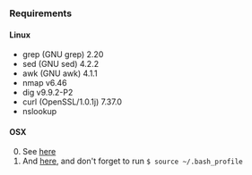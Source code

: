 ### Requirements

#### Linux
* grep (GNU grep) 2.20
* sed (GNU sed) 4.2.2
* awk (GNU awk) 4.1.1
* nmap v6.46
* dig v9.9.2-P2
* curl (OpenSSL/1.0.1j) 7.37.0
* nslookup

#### OSX
0. See [here](https://github.com/txthinking/snippet/blob/master/initOSX.sh#L5-40)
1. And [here](https://github.com/txthinking/dotfiles/blob/master/osxbash/.bash_profile#L2-8), and don't forget to run `$ source ~/.bash_profile`
